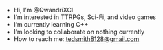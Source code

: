 - Hi, I’m @QwandriXCI
- I’m interested in TTRPGs, Sci-Fi, and video games
- I’m currently learning C++
- I’m looking to collaborate on nothing currently
- How to reach me: tedsmith8128@gmail.com


